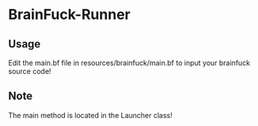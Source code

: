 # BrainFuck-Runner

## Usage
Edit the main.bf file in resources/brainfuck/main.bf to input your brainfuck source code!

## Note
The main method is located in the Launcher class!
